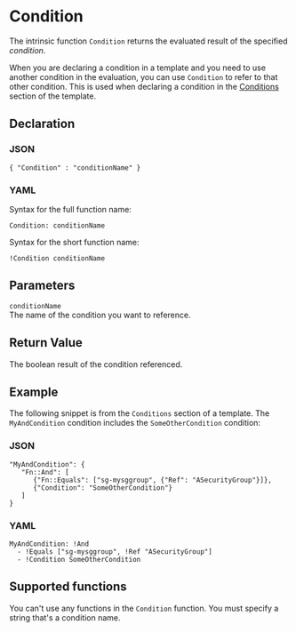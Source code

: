# Condition<a name="intrinsic-function-reference-condition"></a>

The intrinsic function `Condition` returns the evaluated result of the specified *condition*\.

When you are declaring a condition in a template and you need to use another condition in the evaluation, you can use `Condition` to refer to that other condition\. This is used when declaring a condition in the [Conditions](https://docs.aws.amazon.com/AWSCloudFormation/latest/UserGuide/intrinsic-function-reference-conditions.html) section of the template\.

## Declaration<a name="intrinsic-function-reference-condition-declaration"></a>

### JSON<a name="intrinsic-function-reference-condition.json"></a>

```
{ "Condition" : "conditionName" }
```

### YAML<a name="intrinsic-function-reference-condition.yaml"></a>

Syntax for the full function name:

```
Condition: conditionName
```

Syntax for the short function name:

```
!Condition conditionName
```

## Parameters<a name="intrinsic-function-reference-condition-syntax-parameters"></a>

`conditionName`  
The name of the condition you want to reference\.

## Return Value<a name="intrinsic-function-reference-condition-syntax-return-value"></a>

The boolean result of the condition referenced\.

## Example<a name="intrinsic-function-reference-condition-syntax-example"></a>

The following snippet is from the `Conditions` section of a template\. The `MyAndCondition` condition includes the `SomeOtherCondition` condition:

### JSON<a name="intrinsic-function-reference-condition-mycondition-example.json"></a>

```
"MyAndCondition": {
   "Fn::And": [
      {"Fn::Equals": ["sg-mysggroup", {"Ref": "ASecurityGroup"}]},
      {"Condition": "SomeOtherCondition"}
   ]
}
```

### YAML<a name="intrinsic-function-reference-conditions-mycondition-example.yaml"></a>

```
MyAndCondition: !And
  - !Equals ["sg-mysggroup", !Ref "ASecurityGroup"]
  - !Condition SomeOtherCondition
```

## Supported functions<a name="intrinsic-function-reference-condition-syntax-supported-functions"></a>

You can't use any functions in the `Condition` function\. You must specify a string that's a condition name\.